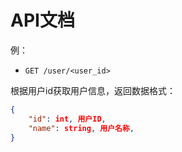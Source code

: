 # API文档

例：

* `GET /user/<user_id>`

根据用户id获取用户信息，返回数据格式：

```json
{
    "id": int, 用户ID,
    "name": string, 用户名称,
}
```


